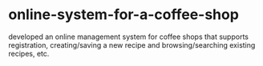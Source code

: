 # online-system-for-a-coffee-shop
developed an online management system for coffee shops that supports registration, creating/saving a new recipe and browsing/searching existing recipes, etc.
